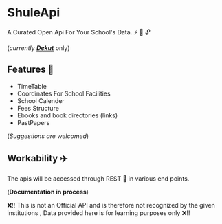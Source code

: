# ShuleApi
A Curated Open Api For Your School's Data. :zap: :volcano: :unlock:

(_currently **[Dekut](www.dkut.ac.ke)**_ only)

## Features :sunrise:

* TimeTable
* Coordinates For School Facilities
* School Calender
* Fees Structure
* Ebooks and book directories (links)
* PastPapers

(_Suggestions are welcomed_)

## Workability :airplane:

The apis will be accessed through REST :meat_on_bone: in various end points.



(**Documentation in process**)

:x::bangbang: This is not an Official API and is therefore not recognized by the given institutions , Data provided here is for learning purposes only :x::bangbang:
